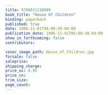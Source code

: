 ```yaml
---
title: 9780811210089
book_title: "House Of Children"
binding: paperback
published: true
date: 1986-11-01T06:00:38-04:00
publication_date: 1986-11-01T06:00:38-04:00
show_in_forthcoming: false
contributors:

cover_image_path: House_Of_Children.jpg
forsale: false
saleprice:
shipping_charge:
price_us: 8.95
price_cn:
trim_size:
page_count:
---
```


